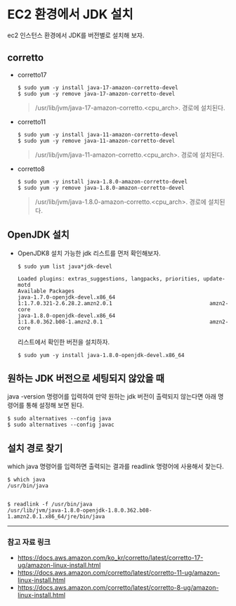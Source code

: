 # EC2 환경에서 JDK 설치
ec2 인스턴스 환경에서 JDK를 버전별로 설치해 보자.

 
## corretto
* corretto17
    ```shell
    $ sudo yum -y install java-17-amazon-corretto-devel
    $ sudo yum -y remove java-17-amazon-corretto-devel
    ```
    > /usr/lib/jvm/java-17-amazon-corretto.<cpu_arch>. 경로에 설치된다.

* corretto11
    ```shell
    $ sudo yum -y install java-11-amazon-corretto-devel
    $ sudo yum -y remove java-11-amazon-corretto-devel
    ```
    > /usr/lib/jvm/java-11-amazon-corretto.<cpu_arch>. 경로에 설치된다.

* corretto8
    ```shell
    $ sudo yum -y install java-1.8.0-amazon-corretto-devel
    $ sudo yum -y remove java-1.8.0-amazon-corretto-devel
    ```
    > /usr/lib/jvm/java-1.8.0-amazon-corretto.<cpu_arch>. 경로에 설치된다.
  
  
## OpenJDK 설치
* OpenJDK8
    설치 가능한 jdk 리스트를 먼저 확인해보자.

    ```shell
    $ sudo yum list java*jdk-devel

    Loaded plugins: extras_suggestions, langpacks, priorities, update-motd
    Available Packages
    java-1.7.0-openjdk-devel.x86_64                               1:1.7.0.321-2.6.28.2.amzn2.0.1                               amzn2-core
    java-1.8.0-openjdk-devel.x86_64                               1:1.8.0.362.b08-1.amzn2.0.1                                  amzn2-core
    ``` 

    리스트에서 확인한 버전을 설치하자.

    ```shell
    $ sudo yum -y install java-1.8.0-openjdk-devel.x86_64
    ```


## 원하는 JDK 버전으로 세팅되지 않았을 때
java -version 명령어를 입력하여 만약 원하는 jdk 버전이 출력되지 않는다면 아래 명령어를 통해 설정해 보면 된다.

```shell
$ sudo alternatives --config java
$ sudo alternatives --config javac
``` 
 

## 설치 경로 찾기
which java 명령어를 입력하면 출력되는 결과를 readlink 명령어에 사용해서 찾는다.

```shell
$ which java
/usr/bin/java


$ readlink -f /usr/bin/java
/usr/lib/jvm/java-1.8.0-openjdk-1.8.0.362.b08-1.amzn2.0.1.x86_64/jre/bin/java
```


---

### 참고 자료 링크
* https://docs.aws.amazon.com/ko_kr/corretto/latest/corretto-17-ug/amazon-linux-install.html
* https://docs.aws.amazon.com/corretto/latest/corretto-11-ug/amazon-linux-install.html
* https://docs.aws.amazon.com/corretto/latest/corretto-8-ug/amazon-linux-install.html
